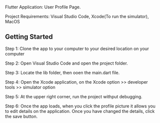 Flutter Application: User Profile Page.

Project Requirements: Visual Studio Code, Xcode(To run the simulator), MacOS

## Getting Started

Step 1: Clone the app to your computer to your desired location on your computer

Step 2: Open Visual Studio Code and open the project folder.

Step 3: Locate the lib folder, then ooen the main.dart file.

Step 4: Open the Xcode application, on the Xcode option >> developer tools >> simulator option

Step 5: At the upper right corner, run the project withput debugging.

Step 6: Once the app loads, when you click the profile picture it allows you to edit details on the application. Once you have changed the details, click the save button.


